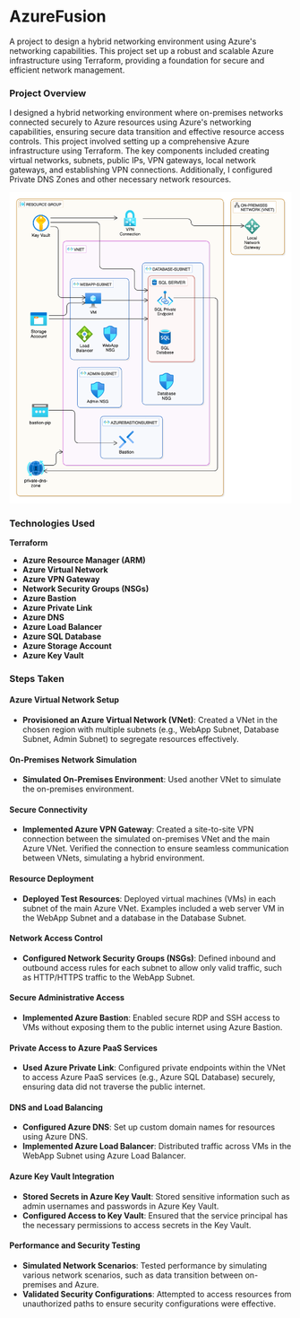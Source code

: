 # AzureFusion
A project to design a hybrid networking environment using Azure's networking capabilities. This project set up a robust and scalable Azure infrastructure using Terraform, providing a foundation for secure and efficient network management.


### Project Overview

I designed a hybrid networking environment where on-premises networks connected securely to Azure resources using Azure's networking capabilities, ensuring secure data transition and effective resource access controls. This project involved setting up a comprehensive Azure infrastructure using Terraform. The key components included creating virtual networks, subnets, public IPs, VPN gateways, local network gateways, and establishing VPN connections. Additionally, I configured Private DNS Zones and other necessary network resources.

![AzureFusion Architecture](images/AzureFusionDiagram.png)

### Technologies Used

**Terraform**
- **Azure Resource Manager (ARM)**
- **Azure Virtual Network**
- **Azure VPN Gateway**
- **Network Security Groups (NSGs)**
- **Azure Bastion**
- **Azure Private Link**
- **Azure DNS**
- **Azure Load Balancer**
- **Azure SQL Database**
- **Azure Storage Account**
- **Azure Key Vault**

### Steps Taken

#### Azure Virtual Network Setup

- **Provisioned an Azure Virtual Network (VNet)**: Created a VNet in the chosen region with multiple subnets (e.g., WebApp Subnet, Database Subnet, Admin Subnet) to segregate resources effectively.

#### On-Premises Network Simulation

- **Simulated On-Premises Environment**: Used another VNet to simulate the on-premises environment.

#### Secure Connectivity

- **Implemented Azure VPN Gateway**: Created a site-to-site VPN connection between the simulated on-premises VNet and the main Azure VNet. Verified the connection to ensure seamless communication between VNets, simulating a hybrid environment.

#### Resource Deployment

- **Deployed Test Resources**: Deployed virtual machines (VMs) in each subnet of the main Azure VNet. Examples included a web server VM in the WebApp Subnet and a database in the Database Subnet.

#### Network Access Control

- **Configured Network Security Groups (NSGs)**: Defined inbound and outbound access rules for each subnet to allow only valid traffic, such as HTTP/HTTPS traffic to the WebApp Subnet.

#### Secure Administrative Access

- **Implemented Azure Bastion**: Enabled secure RDP and SSH access to VMs without exposing them to the public internet using Azure Bastion.

#### Private Access to Azure PaaS Services

- **Used Azure Private Link**: Configured private endpoints within the VNet to access Azure PaaS services (e.g., Azure SQL Database) securely, ensuring data did not traverse the public internet.

#### DNS and Load Balancing

- **Configured Azure DNS**: Set up custom domain names for resources using Azure DNS.
- **Implemented Azure Load Balancer**: Distributed traffic across VMs in the WebApp Subnet using Azure Load Balancer.

#### Azure Key Vault Integration

- **Stored Secrets in Azure Key Vault**: Stored sensitive information such as admin usernames and passwords in Azure Key Vault.
- **Configured Access to Key Vault**: Ensured that the service principal has the necessary permissions to access secrets in the Key Vault.

#### Performance and Security Testing

- **Simulated Network Scenarios**: Tested performance by simulating various network scenarios, such as data transition between on-premises and Azure.
- **Validated Security Configurations**: Attempted to access resources from unauthorized paths to ensure security configurations were effective.


